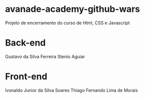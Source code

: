 # avanade-academy-github-wars
Projeto de encerramento do curso de Html, CSS e Javascript

# Back-end
Gustavo da Silva Ferreira
Stenio Aguiar

# Front-end
Ivonaldo Junior da Silva Soares
Thiago Fernando Lima de Morais
